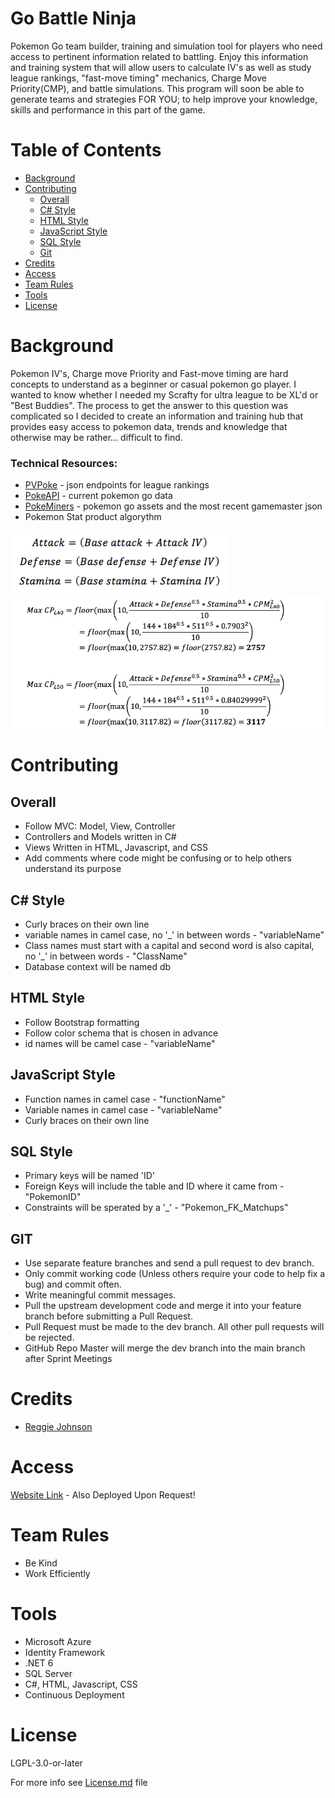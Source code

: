 # Go Battle Ninja
Pokemon Go team builder, training and simulation tool for players who need access to pertinent information related to battling. Enjoy this information and training system that will allow users to calculate IV's as well as study league rankings, "fast-move timing" mechanics, Charge Move Priority(CMP), and battle simulations. This program will soon be able to generate teams and strategies FOR YOU; to help improve your knowledge, skills and performance in this part of the game. 


# Table of Contents
- [Background](#background)
- [Contributing](#contributing)
    - [Overall](#overall)
    - [C# Style](#c#-style)
    - [HTML Style](#html-style)
    - [JavaScript Style](#javascript-style)
    - [SQL Style](#sql-style)
    - [Git](#git)
- [Credits](#credits)
- [Access](#access)
- [Team Rules](#team-rules)
- [Tools](#tools)
- [License](#license)

# Background
Pokemon IV's, Charge move Priority and Fast-move timing are hard concepts to understand as a beginner or casual pokemon go player. I wanted to know whether I needed my Scrafty for ultra league to be XL'd or "Best Buddies". The process to get the answer to this question was complicated so I decided to create an information and training hub that provides easy access to pokemon data, trends and knowledge that otherwise may be rather... difficult to find. 

### Technical Resources:
- <a href="https://github.com/pvpoke/pvpoke">PVPoke</a> - json endpoints for league rankings
- <a href="https://pokeapi.co/">PokeAPI</a> - current pokemon go data
- <a href="https://github.com/PokeMiners">PokeMiners</a> - pokemon go assets and the most recent gamemaster json
- Pokemon Stat product algorythm

![basestatforumla](GoBattleLeagueTeamBuilderProject/GoBattleLeagueTeamBuilder/wwwroot/images/basestatforumla.png "Base Stats")
![pstatFormula](GoBattleLeagueTeamBuilderProject/GoBattleLeagueTeamBuilder/wwwroot/images/pstatFormula.png "Base Stats")

# Contributing
## Overall
- Follow MVC: Model, View, Controller
- Controllers and Models written in C#
- Views Written in HTML, Javascript, and CSS
- Add comments where code might be confusing or to help others understand its purpose
    
## C# Style
- Curly braces on their own line
- variable names in camel case, no '_' in between words  - "variableName"
- Class names must start with a capital and second word is also capital, no '_' in between words - "ClassName"
- Database context will be named db
    
## HTML Style
- Follow Bootstrap formatting 
- Follow color schema that is chosen in advance
- id names will be camel case - "variableName"

## JavaScript Style
- Function names in camel case - "functionName"
- Variable names in camel case - "variableName"
- Curly braces on their own line


## SQL Style
- Primary keys will be named 'ID'
- Foreign Keys will include the table and ID where it came from - "PokemonID"
- Constraints will be sperated by a '_' - "Pokemon_FK_Matchups"

## GIT
- Use separate feature branches and send a pull request to dev branch.
- Only commit working code (Unless others require your code to help fix a bug) and commit often.
- Write meaningful commit messages.
- Pull the upstream development code and merge it into your feature branch before submitting a Pull Request.
- Pull Request must be made to the dev branch. All other pull requests will be rejected.
- GitHub Repo Master will merge the dev branch into the main branch after Sprint Meetings

# Credits 

- <a href="https://github.com/edgyJackson">Reggie Johnson</a>  

# Access
<a href="https://gobattleninja.azurewebsites.net/#">Website Link</a> - Also Deployed Upon Request!

# Team Rules
- Be Kind
- Work Efficiently

# Tools
- Microsoft Azure
- Identity Framework
- .NET 6
- SQL Server
- C#, HTML, Javascript, CSS
- Continuous Deployment  

# License 
LGPL-3.0-or-later

For more info see <a href="https://github.com/edgyJackson/GoBattleNinja/blob/main/COPYING.LESSER.txt">License.md</a> file

